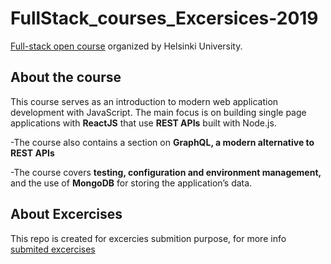 # FullStack_courses_Excersices-2019
[Full-stack open course](https://fullstackopen.com/en/) organized by Helsinki University.

## About the course
This course serves as an introduction to modern web application development with JavaScript. The main focus is on building single page applications with **ReactJS** that use **REST APIs** built with Node.js. 

-The course also contains a section on **GraphQL, a modern alternative to REST APIs**

-The course covers **testing, configuration and environment management,** and the use of **MongoDB** for storing the application’s data.
## About Excercises
This repo is created for excercies submition purpose, for more info
[submited excercises](https://github.com/mesfint/FullStack_courses_Excersices)





